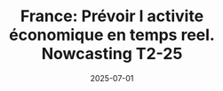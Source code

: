 ---
title: "France: Prévoir l activite économique en temps reel. Nowcasting T2-25"
collection: publications
category: policy_reports
permalink: /publication/2025_nowcast_natixis
date: 2025-07-01
venue: 'Special Report, Research 24'
paperurl: 'https://research.natixis.com/Site/en/publication/_r2SQmdOsyCuBQre_jTF1g%3D%3D?from=share'
bibtexurl: '/files/bibtex_2025_natixis.bib'
---